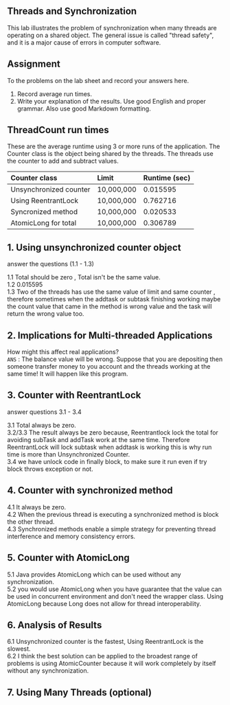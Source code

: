 ## Threads and Synchronization

This lab illustrates the problem of synchronization when many threads are operating on a shared object.  The general issue is called "thread safety", and it is a major cause of errors in computer software.

## Assignment

To the problems on the lab sheet and record your answers here.

1. Record average run times.
2. Write your explanation of the results.  Use good English and proper grammar.  Also use good Markdown formatting.

## ThreadCount run times

These are the average runtime using 3 or more runs of the application.
The Counter class is the object being shared by the threads.
The threads use the counter to add and subtract values.

| Counter class           | Limit              | Runtime (sec)   |
|:------------------------|:-------------------|-----------------|
| Unsynchronized counter  |    10,000,000      |    0.015595     |
| Using ReentrantLock     |    10,000,000      |    0.762716     |
| Syncronized method      |    10,000,000      |    0.020533     |
| AtomicLong for total    |    10,000,000      |    0.306789     |

## 1. Using unsynchronized counter object

answer the questions (1.1 - 1.3)

1.1 Total should be zero , Total isn't be the same value.                                                                                                                              
1.2 0.015595                                                                                                                                                                                                                                      
1.3 Two of the threads has use the same value of limit and same counter , therefore sometimes when the addtask or subtask finishing working maybe the count value that came in the method is wrong value and the task will return the wrong value too.

## 2. Implications for Multi-threaded Applications

How might this affect real applications?  
`ANS` : The balance value will be wrong. Suppose that you are depositing then someone transfer money to you account and the threads working at the same time! It will happen like this program. 

## 3. Counter with ReentrantLock

answer questions 3.1 - 3.4

3.1 Total always be zero.                                                                                             
3.2/3.3 The result always be zero because, Reentrantlock lock the total for avoiding subTask and addTask work at the same time. Therefore ReentrantLock will lock subtask when addtask is working this is why run time is more than Unsynchronized Counter.                                                                             
3.4 we have unlock code in finally block, to make sure it run even if try block throws exception or not.

## 4. Counter with synchronized method

4.1 It always be zero.                                                                                                 
4.2 When the previous thread is executing a synchronized method is block the other thread.                                                                         
4.3 Synchronized methods enable a simple strategy for preventing thread interference and memory consistency errors.

## 5. Counter with AtomicLong
5.1 Java provides AtomicLong which can be used without any synchronization.                                                                          
5.2 you would use AtomicLong when you have guarantee that the value can be used in concurrent environment and don't need the wrapper class. Using AtomicLong because Long does not allow for thread interoperability.

## 6. Analysis of Results

6.1 Unsynchronized counter is the fastest, Using ReentrantLock is the slowest.                                                                                         
6.2 I think the best solution can be applied to the broadest range of problems is using AtomicCounter because it will work completely by itself without any synchronization.

## 7. Using Many Threads (optional)

